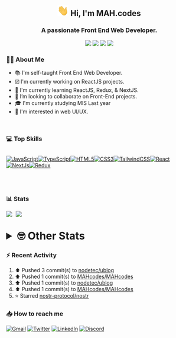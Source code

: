 <h2 align="center"><img src="./Hi.gif" width="30px" height="30px"> Hi, I'm MAH.codes</h2>

<h3 align="center">A passionate Front End Web Developer.</h3>

<div align="center">
  <a href="https://www.linux.org"><img src="https://img.shields.io/badge/OS-Linux-e06c75?style=for-the-badge&logoColor=7287fd&logo=linux&color=7287fd&labelColor=1E1E2E" /></a>
	<a href="https://archlinux.org"><img src="https://img.shields.io/badge/DISTRO-Arch-56b6c2?style=for-the-badge&logo=arch-linux&logoColor=7287fd&color=7287fd&labelColor=1E1E2E" /></a>
	<a href="https://dwm.suckless.org"><img src="https://img.shields.io/badge/WM-DWM-005577?style=for-the-badge&logo=dwm&color=7287fd&logoColor=7287fd&labelColor=1E1E2E" /></a>
	<a href="https://neovim.io"><img src="https://img.shields.io/badge/IDE-Neovim-98c379?style=for-the-badge&logo=neovim&color=7287fd&logoColor=7287fd&labelColor=1E1E2E" /></a>
</div>

### :man_technologist: About Me

- :books: I'm self-taught Front End Web Developer.
- :ballot_box_with_check: I'm currently working on ReactJS projects.
- :dart: I'm currently learning ReactJS, Redux, & NextJS.
- :eyes: I’m looking to collaborate on Front-End projects.
- :mortar_board: I'm currently studying MIS Last year
- :art: I'm interested in web UI/UX.

<br>

### :computer: Top Skills

<div style="display:flex;">

<a href="https://developer.mozilla.org/en-US/docs/Web/JavaScript" target="_blank" rel="noreferrer"><img
    src="https://raw.githubusercontent.com/danielcranney/readme-generator/main/public/icons/skills/javascript-colored.svg"
    width="36" height="36" alt="JavaScript" /></a><a href="https://www.typescriptlang.org/" target="_blank"
  rel="noreferrer"><img
    src="https://raw.githubusercontent.com/danielcranney/readme-generator/main/public/icons/skills/typescript-colored.svg"
    width="36" height="36" alt="TypeScript" /></a><a href="https://developer.mozilla.org/en-US/docs/Glossary/HTML5"
  target="_blank" rel="noreferrer"><img
    src="https://raw.githubusercontent.com/danielcranney/readme-generator/main/public/icons/skills/html5-colored.svg"
    width="36" height="36" alt="HTML5" /></a><a href="https://www.w3.org/TR/CSS/#css" target="_blank"
  rel="noreferrer"><img
    src="https://raw.githubusercontent.com/danielcranney/readme-generator/main/public/icons/skills/css3-colored.svg"
    width="36" height="36" alt="CSS3" /></a><a href="https://tailwindcss.com/" target="_blank" rel="noreferrer"><img
    src="https://raw.githubusercontent.com/danielcranney/readme-generator/main/public/icons/skills/tailwindcss-colored.svg"
    width="36" height="36" alt="TailwindCSS" /></a><a href="https://reactjs.org/" target="_blank" rel="noreferrer"><img
    src="https://raw.githubusercontent.com/danielcranney/readme-generator/main/public/icons/skills/react-colored.svg"
    width="36" height="36" alt="React" /></a><a href="https://nextjs.org/docs" target="_blank" rel="noreferrer"><img
    src="https://raw.githubusercontent.com/danielcranney/readme-generator/main/public/icons/skills/nextjs-colored.svg"
    width="36" height="36" alt="NextJs" /></a><a href="https://redux.js.org/" target="_blank" rel="noreferrer"><img
    src="https://raw.githubusercontent.com/danielcranney/readme-generator/main/public/icons/skills/redux-colored.svg"
    width="36" height="36" alt="Redux" /></a>

</div>

<br>
<br>

### :bar_chart: Stats

<img src="https://github-readme-stats.vercel.app/api?username=MAHcodes&show_icons=true&locale=en" width="49%" /><span style="display:inline-block;width:2%"></span><img src="https://github-readme-streak-stats.herokuapp.com/?user=MAHcodes&" width="49%" />

<br>

<details>
<summary style="font-size: 1.75rem; font-weight: bold;"><strong style="font-size: 1.75rem; font-weight: bold;"> 🤓 Other Stats </strong></summary>

<a href="https://www.github.com/mahcodes"><img src="https://komarev.com/ghpvc/?username=MAHcodes&style=for-the-badge" alt="MAHcodes github profile views" /></a>
<a href="https://wakatime.com/@44eeab2c-51f5-4574-a918-82e5b17d9c49"><img src="https://wakatime.com/badge/user/44eeab2c-51f5-4574-a918-82e5b17d9c49.svg?style=for-the-badge" alt="Total time coded since Jun 29 2022" /></a>

<!--START_SECTION:waka-->
![Lines of code](https://img.shields.io/badge/From%20Hello%20World%20I%27ve%20Written-2.8%20million%20lines%20of%20code-blue)

**🐱 My GitHub Data** 

> 📦 341.8 kB Used in GitHub's Storage 
 > 
> 🏆 506 Contributions in the Year 2023
 > 
> 💼 Opted to Hire
 > 
> 📜 32 Public Repositories 
 > 
> 🔑 8 Private Repositories 
 > 
**I'm a Night 🦉** 

```text
🌞 Morning                1117 commits        ████░░░░░░░░░░░░░░░░░░░░░   14.89 % 
🌆 Daytime                1153 commits        ████░░░░░░░░░░░░░░░░░░░░░   15.37 % 
🌃 Evening                2860 commits        ██████████░░░░░░░░░░░░░░░   38.13 % 
🌙 Night                  2371 commits        ████████░░░░░░░░░░░░░░░░░   31.61 % 
```
📅 **I'm Most Productive on Friday** 

```text
Monday                   868 commits         ███░░░░░░░░░░░░░░░░░░░░░░   11.57 % 
Tuesday                  937 commits         ███░░░░░░░░░░░░░░░░░░░░░░   12.49 % 
Wednesday                688 commits         ██░░░░░░░░░░░░░░░░░░░░░░░   09.17 % 
Thursday                 637 commits         ██░░░░░░░░░░░░░░░░░░░░░░░   08.49 % 
Friday                   2213 commits        ███████░░░░░░░░░░░░░░░░░░   29.50 % 
Saturday                 952 commits         ███░░░░░░░░░░░░░░░░░░░░░░   12.69 % 
Sunday                   1206 commits        ████░░░░░░░░░░░░░░░░░░░░░   16.08 % 
```


📊 **This Week I Spent My Time On** 

```text
🕑︎ Time Zone: Asia/Beirut

💬 Programming Languages: 
Markdown                 1 hr 47 mins        ██████████████░░░░░░░░░░░   55.21 % 
LESS                     35 mins             █████░░░░░░░░░░░░░░░░░░░░   18.19 % 
TypeScript               14 mins             ██░░░░░░░░░░░░░░░░░░░░░░░   07.52 % 
conf                     11 mins             █░░░░░░░░░░░░░░░░░░░░░░░░   05.75 % 
Bash                     10 mins             █░░░░░░░░░░░░░░░░░░░░░░░░   05.57 % 

🔥 Editors: 
Neovim                   3 hrs 14 mins       █████████████████████████   100.00 % 

🐱‍💻 Projects: 
LT                       1 hr 37 mins        █████████████░░░░░░░░░░░░   50.20 % 
lichess                  42 mins             ██████░░░░░░░░░░░░░░░░░░░   22.06 % 
NostrGit                 14 mins             ██░░░░░░░░░░░░░░░░░░░░░░░   07.52 % 
Unknown Project          14 mins             ██░░░░░░░░░░░░░░░░░░░░░░░   07.27 % 
optimus-switch           10 mins             █░░░░░░░░░░░░░░░░░░░░░░░░   05.63 % 

💻 Operating System: 
Linux                    3 hrs 14 mins       █████████████████████████   100.00 % 
```

**I Mostly Code in JavaScript** 

```text
JavaScript               15 repos            ██████████░░░░░░░░░░░░░░░   39.47 % 
TypeScript               6 repos             ████░░░░░░░░░░░░░░░░░░░░░   15.79 % 
HTML                     4 repos             ███░░░░░░░░░░░░░░░░░░░░░░   10.53 % 
CSS                      3 repos             ██░░░░░░░░░░░░░░░░░░░░░░░   07.89 % 
PHP                      2 repos             █░░░░░░░░░░░░░░░░░░░░░░░░   05.26 % 
```




 Last Updated on 13/03/2023 18:37:37 UTC
<!--END_SECTION:waka-->

</details>

### :zap: Recent Activity

<!--RECENT_ACTIVITY:start-->
1. ⬆️ Pushed 3 commit(s) to [nodetec/ublog](https://github.com/nodetec/ublog)<br>
2. ⬆️ Pushed 1 commit(s) to [MAHcodes/MAHcodes](https://github.com/MAHcodes/MAHcodes)<br>
3. ⬆️ Pushed 1 commit(s) to [nodetec/ublog](https://github.com/nodetec/ublog)<br>
4. ⬆️ Pushed 1 commit(s) to [MAHcodes/MAHcodes](https://github.com/MAHcodes/MAHcodes)<br>
5. ⭐ Starred [nostr-protocol/nostr](https://github.com/nostr-protocol/nostr)<br>
<!--RECENT_ACTIVITY:end-->

### :inbox_tray: How to reach me

[![Gmail](https://img.shields.io/badge/Gmail-D14836?style=for-the-badge&logo=gmail&logoColor=white)](mailto:mahdotcodes@gmail.com)
[![Twitter](https://img.shields.io/badge/Twitter-1DA1F2?style=for-the-badge&logo=twitter&logoColor=white)](https://twitter.com/MAHcodes)
[![LinkedIn](https://img.shields.io/badge/LinkedIn-0077B5?style=for-the-badge&logo=linkedin&logoColor=white)](https://www.linkedin.com/in/mah-codes-66b0671b7/)
[![Discord](https://img.shields.io/badge/Discord-7289DA?style=for-the-badge&logo=discord&logoColor=white)](https://discord.com/users/404595695195258880)

